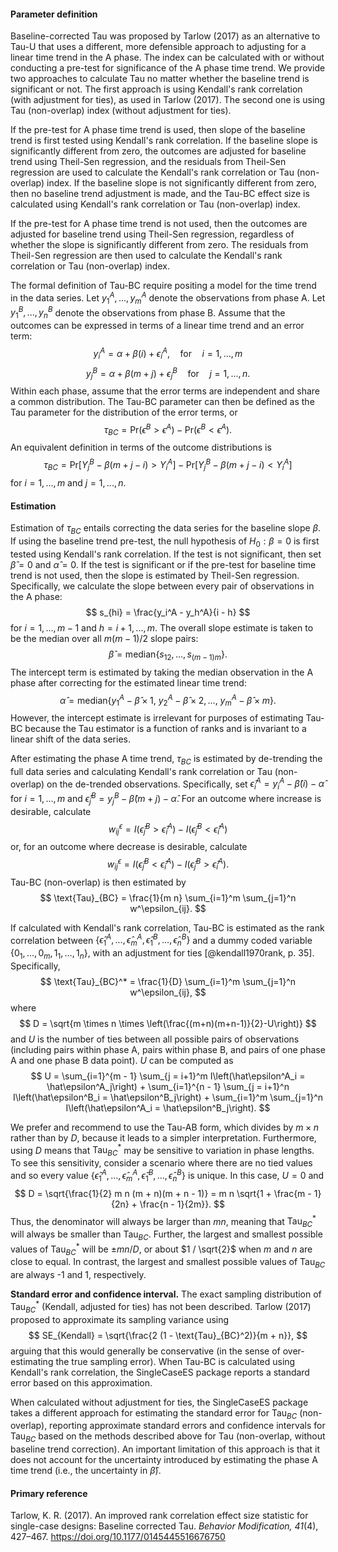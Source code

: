 #### Parameter definition 

Baseline-corrected Tau was proposed by Tarlow (2017) as an alternative to
Tau-U that uses a different, more defensible approach to adjusting for a linear
time trend in the A phase. The index can be calculated with or without conducting a
pre-test for significance of the A phase time trend. We provide two approaches to 
calculate Tau no matter whether the baseline trend is significant or not. 
The first approach is using Kendall's rank correlation (with adjustment for ties), 
as used in Tarlow (2017). The second one is using Tau (non-overlap) index (without adjustment for ties).

If the pre-test for A phase time trend is used, then slope of the baseline trend is first tested using Kendall's rank correlation. If the baseline slope is significantly different from zero, the outcomes are adjusted for baseline trend using Theil-Sen regression, and the residuals from Theil-Sen regression are used to calculate the Kendall's rank correlation or Tau (non-overlap) index. If the baseline slope is not significantly different from zero, then no baseline trend adjustment is made, and the Tau-BC effect size is calculated using Kendall's rank correlation or Tau (non-overlap) index.

If the pre-test for A phase time trend is not used, then the outcomes are adjusted for baseline trend using Theil-Sen regression, regardless of whether the slope is significantly different from zero. The residuals from Theil-Sen regression are then used to calculate the Kendall's rank correlation or Tau (non-overlap) index.

The formal definition of Tau-BC require positing a model for the time trend in the data series. Let $y^A_1,...,y^A_m$ denote the observations from phase A. Let $y^B_1,...,y^B_n$ denote the observations from phase B. Assume that the outcomes can be expressed in terms of a linear time trend and an error term:
$$
y_i^A = \alpha + \beta (i) + \epsilon_i^A, \quad \text{for} \quad i = 1,...,m
$$
$$
y_j^B = \alpha + \beta (m + j) + \epsilon_j^B \quad \text{for} \quad j = 1,...,n.
$$
Within each phase, assume that the error terms are independent and share a common distribution. The Tau-BC parameter can then be defined as the Tau parameter for the distribution of the error terms, or
$$
\tau_{BC} = \text{Pr}(\epsilon^B > \epsilon^A) - \text{Pr}(\epsilon^B < \epsilon^A).
$$
An equivalent definition in terms of the outcome distributions is
$$
\tau_{BC} = \text{Pr}\left[Y_j^B - \beta (m + j - i) > Y_i^A \right] - \text{Pr}\left[Y_j^B - \beta (m + j - i) < Y_i^A\right]
$$
for $i=1,...,m$ and $j = 1,...,n$.

#### Estimation

Estimation of $\tau_{BC}$ entails correcting the data series for the baseline
slope $\beta$. If using the baseline trend pre-test, the null hypothesis of
$H_0: \beta = 0$ is first tested using Kendall's rank correlation. If the test
is not significant, then set $\hat\beta = 0$ and $\hat\alpha = 0$. If the test
is significant or if the pre-test for baseline time trend is not used, then the 
slope is estimated by Theil-Sen regression. Specifically, we calculate the slope 
between every pair of observations in the A phase:
$$
s_{hi} = \frac{y_i^A - y_h^A}{i - h}
$$
for $i = 1,...,m - 1$ and $h = i+1,...,m$. The overall slope estimate is taken
to be the median over all $m(m - 1) / 2$ slope pairs:
$$
\hat\beta = \text{median}\left\{s_{12},...,s_{(m-1)m}\right\}.
$$
The intercept term is estimated by taking the median observation in the A phase
after correcting for the estimated linear time trend:
$$
\hat\alpha = \text{median}\left\{y_1^A - \hat\beta \times 1, \ y_2^A - \hat\beta \times 2, ..., \ y_m^A - \hat\beta \times m\right\}.
$$
However, the intercept estimate is irrelevant for purposes of estimating Tau-BC
because the Tau estimator is a function of ranks and is invariant to a linear
shift of the data series.

After estimating the phase A time trend, $\tau_{BC}$ is estimated by de-trending
the full data series and calculating Kendall's rank correlation or Tau (non-overlap) 
on the de-trended observations.
Specifically, set $\hat\epsilon_i^A = y_i^A - \hat\beta (i) - \hat\alpha$ for $i
= 1,...,m$ and $\hat\epsilon_j^B = y_j^B - \hat\beta (m + j) - \hat\alpha$. For
an outcome where increase is desirable, calculate
$$w^\epsilon_{ij} = I\left(\hat\epsilon^B_j > \hat\epsilon^A_i\right) - I\left(\hat\epsilon^B_j < \hat\epsilon^A_i\right)$$
or, for an outcome where decrease is desirable, calculate
$$w^\epsilon_{ij} = I\left(\hat\epsilon^B_j < \hat\epsilon^A_i\right) - I\left(\hat\epsilon^B_j > \hat\epsilon^A_i\right).$$
Tau-BC (non-overlap) is then estimated by
$$
\text{Tau}_{BC} = \frac{1}{m n} \sum_{i=1}^m \sum_{j=1}^n w^\epsilon_{ij}.
$$

If calculated with Kendall's rank correlation, Tau-BC is estimated as the rank correlation between $\left\{\hat\epsilon^A_1, \dots, \hat\epsilon^A_m, \hat\epsilon^B_1, \dots, \hat\epsilon^B_n \right\}$ and a dummy coded variable $\left\{0_1,\dots,0_m, 1_1,\dots,1_n \right\}$, with an adjustment for ties [@kendall1970rank, p. 35]. Specifically, 
$$
\text{Tau}_{BC}^* = \frac{1}{D} \sum_{i=1}^m \sum_{j=1}^n w^\epsilon_{ij},
$$
where 
$$
D = \sqrt{m \times n \times \left(\frac{(m+n)(m+n-1)}{2}-U\right)}
$$
and $U$ is the number of ties between all possible pairs of observations (including pairs within phase A, pairs within phase B, and pairs of one phase A and one phase B data point). $U$ can be computed as 
$$
U = \sum_{i=1}^{m - 1} \sum_{j = i+1}^m I\left(\hat\epsilon^A_i = \hat\epsilon^A_j\right) + \sum_{i=1}^{n - 1} \sum_{j = i+1}^n I\left(\hat\epsilon^B_i = \hat\epsilon^B_j\right) + \sum_{i=1}^m \sum_{j=1}^n I\left(\hat\epsilon^A_i = \hat\epsilon^B_j\right).
$$

We prefer and recommend to use the Tau-AB form, which divides by $m \times n$ rather than by $D$, because it leads to a simpler interpretation. Furthermore, using $D$ means that $\text{Tau}_{BC}^*$ may be sensitive to variation in phase lengths. To see this sensitivity, consider a scenario where there are no tied values and so every value $\left\{\hat\epsilon^A_1, \dots, \hat\epsilon^A_m, \hat\epsilon^B_1, \dots, \hat\epsilon^B_n \right\}$ is unique. In this case, $U = 0$ and
$$
D = \sqrt{\frac{1}{2} m n (m + n)(m + n - 1)} = m n \sqrt{1 + \frac{m - 1}{2n} + \frac{n - 1}{2m}}.
$$
Thus, the denominator will always be larger than $m n$, meaning that $\text{Tau}_{BC}^*$ will always be smaller than $\text{Tau}_{BC}$. Further, the largest and smallest possible values of $\text{Tau}_{BC}^*$ will be $\pm m n / D$, or about $1 / \sqrt{2}$ when $m$ and $n$ are close to equal. In contrast, the largest and smallest possible values of $\text{Tau}_{BC}$ are always -1 and 1, respectively.

__Standard error and confidence interval.__ The exact sampling distribution of
$\text{Tau}_{BC}^*$ (Kendall, adjusted for ties) has not been described.
Tarlow (2017) proposed to approximate its sampling variance using
$$
SE_{Kendall} = \sqrt{\frac{2 (1 - \text{Tau}_{BC}^2)}{m + n}},
$$
arguing that this would generally be conservative (in the sense of over-estimating 
the true sampling error). When Tau-BC is calculated using Kendall's rank correlation, 
the SingleCaseES package reports a standard error based on this approximation.

When calculated without adjustment for ties, the SingleCaseES package takes a 
different approach for estimating the standard error for $\text{Tau}_{BC}$ (non-overlap), 
reporting approximate standard errors and confidence intervals for $\text{Tau}_{BC}$ 
based on the methods described above for $\text{Tau}$ (non-overlap, without baseline 
trend correction). An important limitation of this approach is that it does not 
account for the uncertainty introduced by estimating the phase A time trend 
(i.e., the uncertainty in $\hat\beta$).

#### Primary reference

Tarlow, K. R. (2017). An improved rank correlation effect size statistic for single-case designs: Baseline corrected Tau. _Behavior Modification, 41_(4), 427–467. https://doi.org/10.1177/0145445516676750
